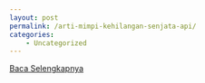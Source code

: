 ```yaml
---
layout: post
permalink: /arti-mimpi-kehilangan-senjata-api/
categories:
    - Uncategorized
---
```


[Baca Selengkapnya](/06)
